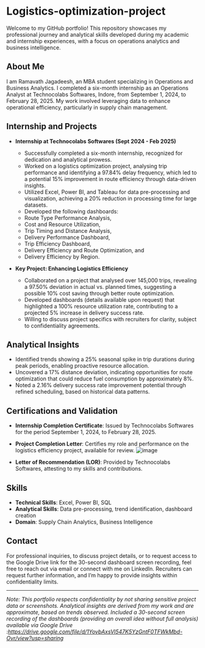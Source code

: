 # Logistics-optimization-project
Welcome to my GitHub portfolio! This repository showcases my professional journey and analytical skills developed during my academic and internship experiences, with a focus on operations analytics and business intelligence.

## About Me

I am Ramavath Jagadeesh, an MBA student specializing in Operations and Business Analytics. I completed a six-month internship as an Operations Analyst at Technocolabs Softwares, Indore, from September 1, 2024, to February 28, 2025. My work involved leveraging data to enhance operational efficiency, particularly in supply chain management.

## Internship and Projects

- **Internship at Technocolabs Softwares (Sept 2024 - Feb 2025)**

  - Successfully completed a six-month internship, recognized for dedication and analytical prowess.
  - Worked on a logistics optimization project, analysing trip performance and identifying a 97.84% delay frequency, which led to a potential 15% improvement in route efficiency through data-driven insights.
  - Utilized Excel, Power BI, and Tableau for data pre-processing and visualization, achieving a 20% reduction in processing time for large datasets.
  - Developed the following dashboards: 
  - Route Type Performance Analysis, 
  - Cost and Resource Utilization, 
  - Trip Timing and Distance Analysis, 
  - Delivery Performance Dashboard, 
  - Trip Efficiency Dashboard, 
  - Delivery Efficiency and Route Optimization, and 
  - Delivery Efficiency by Region. 

- **Key Project: Enhancing Logistics Efficiency**

  - Collaborated on a project that analysed over 145,000 trips, revealing a 97.50% deviation in actual vs. planned times, suggesting a possible 10% cost saving through better route optimization.
  - Developed dashboards (details available upon request) that highlighted a 100% resource utilization rate, contributing to a projected 5% increase in delivery success rate.
  - Willing to discuss project specifics with recruiters for clarity, subject to confidentiality agreements.

## Analytical Insights

- Identified trends showing a 25% seasonal spike in trip durations during peak periods, enabling proactive resource allocation.
- Uncovered a 17% distance deviation, indicating opportunities for route optimization that could reduce fuel consumption by approximately 8%.
- Noted a 2.16% delivery success rate improvement potential through refined scheduling, based on historical data patterns.

## Certifications and Validation

- **Internship Completion Certificate**: Issued by Technocolabs Softwares for the period September 1, 2024, to February 28, 2025.
- **Project Completion Letter**: Certifies my role and performance on the logistics efficiency project, available for review.
![image](https://github.com/user-attachments/assets/99347747-8310-4181-99ed-b121e30d7182)

- **Letter of Recommendation (LOR)**: Provided by Technocolabs Softwares, attesting to my skills and contributions.

## Skills

- **Technical Skills**: Excel, Power BI, SQL 
- **Analytical Skills**: Data pre-processing, trend identification, dashboard creation
- **Domain**: Supply Chain Analytics, Business Intelligence

## Contact

For professional inquiries, to discuss project details, or to request access to the Google Drive link for the 30-second dashboard screen recording, feel free to reach out via email or connect with me on LinkedIn. Recruiters can request further information, and I’m happy to provide insights within confidentiality limits.

---

*Note: This portfolio respects confidentiality by not sharing sensitive project data or screenshots. Analytical insights are derived from my work and are approximate, based on trends observed. Included a 30-second screen recording of the dashboards (providing an overall idea without full analysis) available via Google Drive :https://drive.google.com/file/d/1YovbAxsVl547K5YzGntF0TFWkMbd-Ovr/view?usp=sharing*
